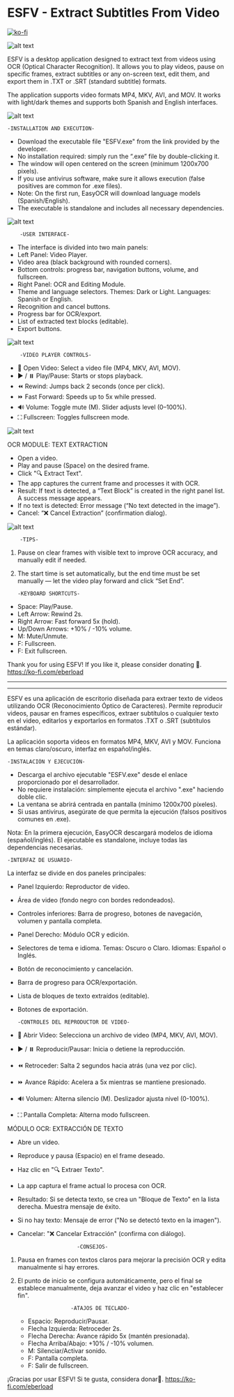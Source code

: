 # ESFV - Extract Subtitles From Video

[![ko-fi](https://ko-fi.com/img/githubbutton_sm.svg)](https://ko-fi.com/J3J31N82KX)

![alt text](https://github.com/Eberload/ESFV-Extract_Subtitles_From_Video/blob/main/Screenshots/ESFV_1.0.0.png "ESFV 1.0.0")

ESFV is a desktop application designed to extract text from videos using OCR (Optical Character Recognition).
It allows you to play videos, pause on specific frames, extract subtitles or any on-screen text,
edit them, and export them in .TXT or .SRT (standard subtitle) formats.

The application supports video formats MP4, MKV, AVI, and MOV.
It works with light/dark themes and supports both Spanish and English interfaces.

![alt text](https://github.com/Eberload/ESFV-Extract_Subtitles_From_Video/blob/5f404b7955e61fd6674e4a47bb19ec330014575b/Screenshots/ESFV_I_E.jpg "Install")

    -INSTALLATION AND EXECUTION-  

  - Download the executable file "ESFV.exe" from the link provided by the developer.
  - No installation required: simply run the “.exe” file by double-clicking it.
  - The window will open centered on the screen (minimum 1200x700 pixels).
  - If you use antivirus software, make sure it allows execution (false positives are common for .exe files).
  - Note: On the first run, EasyOCR will download language models (Spanish/English).
  - The executable is standalone and includes all necessary dependencies.

![alt text](https://github.com/Eberload/ESFV-Extract_Subtitles_From_Video/blob/0285115b8d1bd0eeeced0fe721a1cf3f1ec4685d/Screenshots/ESFV_B.jpg "Interface")

        -USER INTERFACE-  

  - The interface is divided into two main panels:
  - Left Panel: Video Player.
  - Video area (black background with rounded corners).
  - Bottom controls: progress bar, navigation buttons, volume, and fullscreen.
  - Right Panel: OCR and Editing Module.
  - Theme and language selectors. Themes: Dark or Light. Languages: Spanish or English.
  - Recognition and cancel buttons.
  - Progress bar for OCR/export.
  - List of extracted text blocks (editable).
  - Export buttons.

![alt text](https://github.com/Eberload/ESFV-Extract_Subtitles_From_Video/blob/0285115b8d1bd0eeeced0fe721a1cf3f1ec4685d/Screenshots/ESFV_PLY.jpg "Player")

        -VIDEO PLAYER CONTROLS-  

  - 📁 Open Video: Select a video file (MP4, MKV, AVI, MOV).
  - ▶️ / ⏸️ Play/Pause: Starts or stops playback.
  - ⏪ Rewind: Jumps back 2 seconds (once per click).
  - ⏩ Fast Forward: Speeds up to 5x while pressed.
  - 🔊 Volume: Toggle mute (M). Slider adjusts level (0–100%).
  - ⛶ Fullscreen: Toggles fullscreen mode.

![alt text](https://github.com/Eberload/ESFV-Extract_Subtitles_From_Video/blob/0285115b8d1bd0eeeced0fe721a1cf3f1ec4685d/Screenshots/ESFV_PLB.jpg "OCR")

OCR MODULE: TEXT EXTRACTION
  - Open a video.
  - Play and pause (Space) on the desired frame.
  - Click "🔍 Extract Text".
  - The app captures the current frame and processes it with OCR.
  - Result: If text is detected, a “Text Block” is created in the right panel list. A success message appears.
  - If no text is detected: Error message (“No text detected in the image”).
  - Cancel: “❌ Cancel Extraction” (confirmation dialog).

![alt text](https://github.com/Eberload/ESFV-Extract_Subtitles_From_Video/blob/0285115b8d1bd0eeeced0fe721a1cf3f1ec4685d/Screenshots/ESFV_ETC.jpg "Text")

        -TIPS-  

1. Pause on clear frames with visible text to improve OCR accuracy, and manually edit if needed.
2. The start time is set automatically, but the end time must be set manually — let the video play forward and click “Set End”.

       -KEYBOARD SHORTCUTS-  
                    
- Space: Play/Pause.
- Left Arrow: Rewind 2s.
- Right Arrow: Fast forward 5x (hold).
- Up/Down Arrows: +10% / -10% volume.
- M: Mute/Unmute.
- F: Fullscreen.
- F: Exit fullscreen.

Thank you for using ESFV! If you like it, please consider donating 🖤.
https://ko-fi.com/eberload

-------------------------------------------------------------------------------------------
-------------------------------------------------------------------------------------------

ESFV es una aplicación de escritorio diseñada para extraer texto de videos
utilizando OCR (Reconocimiento Óptico de Caracteres).
Permite reproducir videos, pausar en frames específicos, extraer subtítulos o cualquier texto en el video,
editarlos y exportarlos en formatos .TXT o .SRT (subtítulos estándar).

La aplicación soporta videos en formatos MP4, MKV, AVI y MOV.
Funciona en temas claro/oscuro, interfaz en español/inglés.

    -INSTALACIÓN Y EJECUCIÓN-

  - Descarga el archivo ejecutable "ESFV.exe" desde el enlace proporcionado por el desarrollador.
  - No requiere instalación: simplemente ejecuta el archivo ".exe" haciendo doble clic.
  - La ventana se abrirá centrada en pantalla (mínimo 1200x700 píxeles).
  - Si usas antivirus, asegúrate de que permita la ejecución (falsos positivos comunes en .exe).

Nota: En la primera ejecución, EasyOCR descargará modelos de idioma (español/inglés).
El ejecutable es standalone, incluye todas las dependencias necesarias.

    -INTERFAZ DE USUARIO-

La interfaz se divide en dos paneles principales:

  - Panel Izquierdo: Reproductor de video.
  - Área de video (fondo negro con bordes redondeados).
  - Controles inferiores: Barra de progreso, botones de navegación, volumen y pantalla completa.
  - Panel Derecho: Módulo OCR y edición.
  - Selectores de tema e idioma. Temas: Oscuro o Claro. Idiomas: Español o Inglés. 
  - Botón de reconocimiento y cancelación.
  - Barra de progreso para OCR/exportación.
  - Lista de bloques de texto extraídos (editable).
  - Botones de exportación. 

        -CONTROLES DEL REPRODUCTOR DE VIDEO-

   - 📁 Abrir Video: Selecciona un archivo de video (MP4, MKV, AVI, MOV).
   - ▶️ / ⏸️ Reproducir/Pausar: Inicia o detiene la reproducción.
   - ⏪ Retroceder: Salta 2 segundos hacia atrás (una vez por clic).
   - ⏩ Avance Rápido: Acelera a 5x mientras se mantiene presionado.
   - 🔊 Volumen: Alterna silencio (M). Deslizador ajusta nivel (0-100%).
   - ⛶ Pantalla Completa: Alterna modo fullscreen.

MÓDULO OCR: EXTRACCIÓN DE TEXTO
   - Abre un video.
   - Reproduce y pausa (Espacio) en el frame deseado. 
   - Haz clic en "🔍 Extraer Texto".
   - La app captura el frame actual lo procesa con OCR.
   - Resultado: Si se detecta texto, se crea un "Bloque de Texto" en la lista derecha. Muestra mensaje de éxito.
   - Si no hay texto: Mensaje de error ("No se detectó texto en la imagen").
   - Cancelar: "❌ Cancelar Extracción" (confirma con diálogo).

                            -CONSEJOS-

1. Pausa en frames con textos claros para mejorar la precisión OCR y edita manualmente si hay errores.
2. El punto de inicio se configura automáticamente,
pero el final se establece manualmente, deja avanzar el video y haz clic en "establecer fin".

                        -ATAJOS DE TECLADO-

   - Espacio: Reproducir/Pausar.
   - Flecha Izquierda: Retroceder 2s.
   - Flecha Derecha: Avance rápido 5x (mantén presionada).
   - Flecha Arriba/Abajo: +10% / -10% volumen.
   - M: Silenciar/Activar sonido.
   - F: Pantalla completa.
   - F: Salir de fullscreen.

¡Gracias por usar ESFV! Si te gusta, considera donar🖤.
 https://ko-fi.com/eberload
